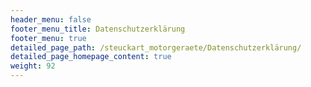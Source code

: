 ```yaml
---
header_menu: false
footer_menu_title: Datenschutzerklärung
footer_menu: true
detailed_page_path: /steuckart_motorgeraete/Datenschutzerklärung/
detailed_page_homepage_content: true
weight: 92
---
```

